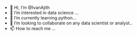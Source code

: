 - 👋 Hi, I’m @IvanAjith
- 👀 I’m interested in data science ...
- 🌱 I’m currently learning python...
- 💞️ I’m looking to collaborate on any data scientist or analyst..
- 📫 How to reach me ...

<!---
IvanAjith/IvanAjith is a ✨ special ✨ repository because its `README.md` (this file) appears on your GitHub profile.
You can click the Preview link to take a look at your changes.
--->
